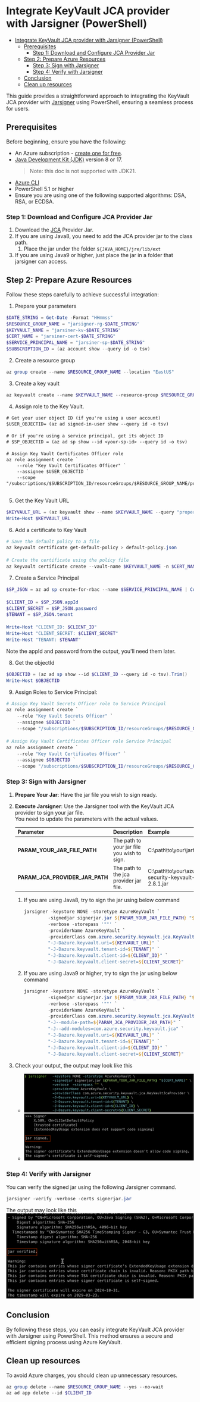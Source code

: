 <!-- Refer to https://github.com/Azure/azure-sdk-for-java/issues/35677  -->
<!-- Refer to https://techcommunity.microsoft.com/blog/appsonazureblog/seamlessly-integrating-azure-keyvault-with-jarsigner-for-enhanced-security/4125770 -->
# Integrate KeyVault JCA provider with Jarsigner (PowerShell)

- [Integrate KeyVault JCA provider with Jarsigner (PowerShell)](#integrate-keyvault-jca-provider-with-jarsigner-powershell)
    * [Prerequisites](#prerequisites)
        + [Step 1: Download and Configure JCA Provider Jar](#step-1--download-and-configure-jca-provider-jar)
    * [Step 2: Prepare Azure Resources](#step-2--prepare-azure-resources)
        + [Step 3: Sign with Jarsigner](#step-3--sign-with-jarsigner)
        + [Step 4: Verify with Jarsigner](#step-4--verify-with-jarsigner)
    * [Conclusion](#conclusion)
    * [Clean up resources](#clean-up-resources)

This guide provides a straightforward approach to integrating the KeyVault JCA provider with [Jarsigner](https://docs.oracle.com/javase/8/docs/technotes/tools/unix/jarsigner.html) using PowerShell, ensuring a seamless process for users.

## Prerequisites
Before beginning, ensure you have the following:

- An Azure subscription - [create one for free](https://azure.microsoft.com/free).
- [Java Development Kit (JDK)](/java/azure/jdk/) version 8 or 17.
  > Note: this doc is not supported with JDK21.
- [Azure CLI](/cli/azure/install-azure-cli)
- PowerShell 5.1 or higher
- Ensure you are using one of the following supported algorithms: DSA, RSA, or ECDSA.

### Step 1: Download and Configure JCA Provider Jar

1. Download the [JCA](https://repo1.maven.org/maven2/com/azure/azure-security-keyvault-jca/2.8.1/azure-security-keyvault-jca-2.8.1.jar) Provider Jar.
2. If you are using Java8, you need to add the JCA provider jar to the class path.
    1. Place the jar under the folder `${JAVA_HOME}/jre/lib/ext`
3. If you are using Java9 or higher, just place the jar in a folder that jarsigner can access.
        
## Step 2: Prepare Azure Resources

Follow these steps carefully to achieve successful integration:

1. Prepare your parameters
```powershell
$DATE_STRING = Get-Date -Format "HHmmss"
$RESOURCE_GROUP_NAME = "jarsigner-rg-$DATE_STRING"
$KEYVAULT_NAME = "jarsiner-kv-$DATE_STRING"
$CERT_NAME = "jarsiner-cert-$DATE_STRING"
$SERVICE_PRINCIPAL_NAME = "jarsiner-sp-$DATE_STRING"
$SUBSCRIPTION_ID = (az account show --query id -o tsv)
```

2. Create a resource group
```powershell
az group create --name $RESOURCE_GROUP_NAME --location "EastUS"
```

3. Create a key vault
```powershell
az keyvault create --name $KEYVAULT_NAME --resource-group $RESOURCE_GROUP_NAME --location "EastUS"
```

4. Assign role to the Key Vault.

```shell
# Get your user object ID (if you're using a user account)
$USER_OBJECTID= (az ad signed-in-user show --query id -o tsv)

# Or if you're using a service principal, get its object ID
# $SP_OBJECTID = (az ad sp show --id <your-sp-id> --query id -o tsv)

# Assign Key Vault Certificates Officer role
az role assignment create `
    --role "Key Vault Certificates Officer" `
    --assignee $USER_OBJECTID `
    --scope "/subscriptions/$SUBSCRIPTION_ID/resourceGroups/$RESOURCE_GROUP_NAME/providers/Microsoft.KeyVault/vaults/$KEYVAULT_NAME"
    
```

5. Get the Key Vault URL
```powershell
$KEYVAULT_URL = (az keyvault show --name $KEYVAULT_NAME --query "properties.vaultUri" --resource-group $RESOURCE_GROUP_NAME -o tsv).Trim()
Write-Host $KEYVAULT_URL
```

6. Add a certificate to Key Vault
```powershell
# Save the default policy to a file
az keyvault certificate get-default-policy > default-policy.json

# Create the certificate using the policy file
az keyvault certificate create --vault-name $KEYVAULT_NAME -n $CERT_NAME -p "@default-policy.json"
```

7. Create a Service Principal
```powershell
$SP_JSON = az ad sp create-for-rbac --name $SERVICE_PRINCIPAL_NAME | ConvertFrom-Json

$CLIENT_ID = $SP_JSON.appId
$CLIENT_SECRET = $SP_JSON.password
$TENANT = $SP_JSON.tenant

Write-Host "CLIENT_ID: $CLIENT_ID"
Write-Host "CLIENT_SECRET: $CLIENT_SECRET"
Write-Host "TENANT: $TENANT"
```
Note the appId and password from the output, you'll need them later.

8. Get the objectId
```powershell
$OBJECTID = (az ad sp show --id $CLIENT_ID --query id -o tsv).Trim()
Write-Host $OBJECTID
```

9. Assign Roles to Service Principal:
```powershell
# Assign Key Vault Secrets Officer role to Service Principal
az role assignment create `
    --role "Key Vault Secrets Officer" `
    --assignee $OBJECTID `
    --scope "/subscriptions/$SUBSCRIPTION_ID/resourceGroups/$RESOURCE_GROUP_NAME/providers/Microsoft.KeyVault/vaults/$KEYVAULT_NAME"

# Assign Key Vault Certificates Officer role Service Principal
az role assignment create `
    --role "Key Vault Certificates Officer" `
    --assignee $OBJECTID `
    --scope "/subscriptions/$SUBSCRIPTION_ID/resourceGroups/$RESOURCE_GROUP_NAME/providers/Microsoft.KeyVault/vaults/$KEYVAULT_NAME"
```

### Step 3: Sign with Jarsigner

1. **Prepare Your Jar**: Have the jar file you wish to sign ready.
2. **Execute Jarsigner**: Use the Jarsigner tool with the KeyVault JCA provider to sign your jar file.  
    You need to update the parameters with the actual values.   

    | Parameter | Description |Example|
    |---|---|---|
    | **PARAM_YOUR_JAR_FILE_PATH** | The path to your jar file you wish to sign. | C:\path\to\your\jarfile.jar |
    | **PARAM_JCA_PROVIDER_JAR_PATH** | The path to the jca provider jar file. | C:\path\to\your\azure-security-keyvault-jca-2.8.1.jar |

    1. If you are using Java8, try to sign the jar using below command
         ```powershell
         jarsigner -keystore NONE -storetype AzureKeyVault `
                  -signedjar signerjar.jar ${PARAM_YOUR_JAR_FILE_PATH} "${CERT_NAME}" `
                  -verbose -storepass '""' `
                  -providerName AzureKeyVault `
                  -providerClass com.azure.security.keyvault.jca.KeyVaultJcaProvider `
                  "-J-Dazure.keyvault.uri=${KEYVAULT_URL}" `
                  "-J-Dazure.keyvault.tenant-id=${TENANT}" `
                  "-J-Dazure.keyvault.client-id=${CLIENT_ID}" `
                  "-J-Dazure.keyvault.client-secret=${CLIENT_SECRET}"
         ```

    2. If you are using Java9 or higher, try to sign the jar using below command
         ```powershell
         jarsigner -keystore NONE -storetype AzureKeyVault `
                  -signedjar signerjar.jar ${PARAM_YOUR_JAR_FILE_PATH} "${CERT_NAME}" `
                  -verbose -storepass '""' `
                  -providerName AzureKeyVault `
                  -providerClass com.azure.security.keyvault.jca.KeyVaultJcaProvider `
                  "-J--module-path=${PARAM_JCA_PROVIDER_JAR_PATH}" `
                  "-J--add-modules=com.azure.security.keyvault.jca" `
                  "-J-Dazure.keyvault.uri=${KEYVAULT_URL}" `
                  "-J-Dazure.keyvault.tenant-id=${TENANT}" `
                  "-J-Dazure.keyvault.client-id=${CLIENT_ID}" `
                  "-J-Dazure.keyvault.client-secret=${CLIENT_SECRET}"
         ```
3. Check your output, the output may look like this
    - ![Alt text](../Ressources/JCA/sign_1.jpg)
    - ![Alt text](../Ressources/JCA/sign_2.jpg)

### Step 4: Verify with Jarsigner
You can verify the signed jar using the following Jarsigner command.
```powershell
jarsigner -verify -verbose -certs signerjar.jar
```
The output may look like this
![Alt text](../Ressources/JCA/verify_1.jpg)

## Conclusion

By following these steps, you can easily integrate KeyVault JCA provider with Jarsigner using PowerShell. This method ensures a secure and efficient signing process using Azure KeyVault.

## Clean up resources
To avoid Azure charges, you should clean up unnecessary resources.  

```powershell
az group delete --name $RESOURCE_GROUP_NAME --yes --no-wait
az ad app delete --id $CLIENT_ID
```
